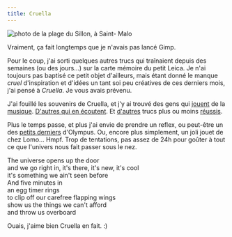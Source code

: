 ```yaml
---
title: Cruella
---
```


![photo de la plage du Sillon, à Saint-
Malo](http://farm3.static.flickr.com/2555/3834152945_1f35a6e427.jpg)

Vraiment, ça fait longtemps que je n'avais pas lancé Gimp.

Pour le coup, j'ai sorti quelques autres trucs qui traînaient depuis des
semaines (ou des jours...) sur la carte mémoire du petit Leica. Je n'ai
toujours pas baptisé ce petit objet d'ailleurs, mais étant donné le manque
_cruel_ d'inspiration et d'idées un tant soi peu créatives de ces derniers
mois, j'ai pensé à _Cruella_. Je vous avais prévenu.

J'ai fouillé les souvenirs de Cruella, et j'y ai trouvé des gens qui
[jouent](http://www.flickr.com/photos/ephoz/3834835584/) de la
[musique](http://www.flickr.com/photos/ephoz/3834886458/). [D'autres qui en
écoutent](http://www.flickr.com/photos/ephoz/3834902888/). Et
[d'autres](http://www.flickr.com/photos/ephoz/3834796860/) trucs plus ou moins
[réussis](http://www.flickr.com/photos/ephoz/3833867779/).

Plus le temps passe, et plus j'ai envie de prendre un reflex, ou peut-être un
des [petits derniers](http://www.dpreview.com/reviews/olympusep1/) d'Olympus.
Ou, encore plus simplement, un joli jouet de chez Lomo... Hmpf. Trop de
tentations, pas assez de 24h pour goûter à tout ce que l'univers nous fait
passer sous le nez.

>  
The universe opens up the door  
and we go right in, it's there, it's new, it's cool  
it's something we ain't seen before  
And five minutes in  
an egg timer rings  
to clip off our carefree flapping wings  
show us the things we can't afford  
and throw us overboard  

Ouais, j'aime bien Cruella en fait. :)

